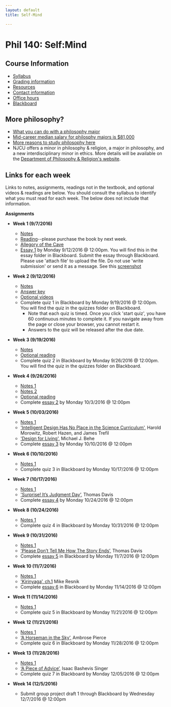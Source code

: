 ```yaml
---
layout: default
title: Self-Mind

---
```


# Phil 140: Self:Mind



## Course Information
+ [Syllabus](Syllabus.pdf)
+ [Grading information](/Teaching/Grading/)
+ [Resources](/Teaching/Resources/)
+ [Contact information](/Contact)
+ [Office hours](/Contact/Office)
+ [Blackboard](http://blackboard.njcu.edu) 

## More philosophy? 

+ [What you can do with a philosophy major](http://whatcanidowiththismajor.com/major/philosophy/)
+ [Mid-career median salary for philosphy majors is $81,000](http://online.wsj.com/public/resources/documents/info-Degrees_that_Pay_you_Back-sort.html)
+ [More reasons to study philosophy here](http://www.njcu.edu/philosophyreligion/why-philosophy)
+ NJCU offers a minor in philosophy & religion, a major in philosophy, and a new interdisciplinary minor in ethics. More details will be available on the [Department of Philosophy & Religion's website](http://www.njcu.edu/department/philosophy-religion).



## Links for each week

Links to notes, assignments, readings not in the textbook, and optional videos & readings are below. You should consult the syllabus to identify what you must read for each week. The below does not include that information. 

**Assignments**
+ **Week 1 (9/7/2016)**
	+ [Notes](Intro/Notes/)
	+ [Reading](/Teaching/Examined/Intro/ch1.pdf)--please purchase the book by next week.
	+ [Allegory of the Cave](https://www.youtube.com/watch?v=h55X9LJTAg4)
	+ [Essay 1](Intro/Essay) by Monday 9/12/2016 @ 12:00pm. You will find this in the essay folder in Blackboard. Submit the essay through Blackboard. Please use 'attach file' to upload the file. Do not use 'write submission' or send it as a message. See this [screenshot](screenshot.png)

+ **Week 2 (9/12/2016)**
	+ [Notes](CT/Handout)
	+ [Answer key](CT/Answers) 
	+ [Optional videos](http://www.wi-phi.com/videos/Critical-Thinking?page=1)
	+ Complete quiz 1 in Blackboard by Monday 9/19/2016 @ 12:00pm. You will find the quiz in the quizzes folder on Blackboard.
		+ Note that each quiz is timed. Once you click 'start quiz', you have 60 continuous minutes to complete it. If you navigate away from the page or close your browser, you cannot restart it. 
		+ Answers to the quiz will be released after the due date. 
	
+ **Week 3 (9/19/2016)**	
	+ [Notes](Meaning/Handout)
	+ [Optional reading](Meaning/Confession.pdf)
	+ Complete quiz 2 in Blackboard by Monday 9/26/2016 @ 12:00pm. You will find the quiz in the quizzes folder on Blackboard. 
	
+ **Week 4 (9/26/2016)**
	+ [Notes 1](Meaning/Handout2)
	+ [Notes 2](Meaning/Handout3)	
	+ [Optional reading](Meaning/Confession.pdf)
	+ Complete [essay 2](Meaning/SW1) by Monday 10/3/2016 @ 12:00pm

+ **Week 5 (10/03/2016)**
	+ [Notes 1](God/Handout1)
	+ ['Intelligent Design Has No Place in the Science Curriculum',](/Teaching/Examined/God/Intel.pdf) Harold Morowitz, Robert Hazen, and James Trefil
	+ ['Design for Living',](/Teaching/Examined/God/Des.pdf) Michael J. Behe	
	+ Complete [essay 3](God/SW2) by Monday 10/10/2016 @ 12:00pm

+ **Week 6 (10/10/2016)**
	+ [Notes 1](God/Handout2)
	+ Complete quiz 3 in Blackboard by Monday 10/17/2016 @ 12:00pm  

+ **Week 7 (10/17/2016)**
	+ [Notes 1](God/Handout3)
	+ ['Surprise! It’s Judgment Day’,](God/Surprise.pdf) Thomas Davis
	+ Complete [essay 4](God/SW3) by Monday 10/24/2016 @ 12:00pm

+ **Week 8 (10/24/2016)**
	+ [Notes 1](FreeWill/Handout1)
	+ Complete quiz 4 in Blackboard by Monday 10/31/2016 @ 12:00pm
	
+ **Week 9 (10/31/2016)**
	+ [Notes 1](FreeWill/Handout2)
	+ ['Please Don’t Tell Me How The Story Ends’,](http://creationdemonstration.blogspot.com/2013/03/please-dont-tell-me-how-story-ends.html) Thomas Davis
	+ Complete [essay 5](FreeWill/Essay) in Blackboard by Monday 11/7/2016 @ 12:00pm
	
+ **Week 10 (11/7/2016)**
	+ [Notes 1](Ethics/Handout)
	+ ['Kirinyaga’, ch.1](Ethics/Kirinyaga.pdf) Mike Resnik
	+ Complete [essay 6](Ethics/Essay) in Blackboard by Monday 11/14/2016 @ 12:00pm

+ **Week 11 (11/14/2016)**
	+ [Notes 1](Ethics/Handout2)
	+ Complete quiz 5 in Blackboard by Monday 11/21/2016 @ 12:00pm

+ **Week 12 (11/21/2016)**
	+ [Notes 1](Ethics/Handout3)
	+ [‘A Horseman in the Sky’,](Ethics/Horseman.pdf) Ambrose Pierce
	+ Complete quiz 6 in Blackboard by Monday 11/28/2016 @ 12:00pm

+ **Week 13 (11/28/2016)**
	+ [Notes 1](Ethics/Handout4)
	+ [‘A Piece of Advice’,](Ethics/PieceOfAdvice.pdf) Isaac Bashevis Singer
	+ Complete quiz 7 in Blackboard by Monday 12/05/2016 @ 12:00pm

+ **Week 14 (12/5/2016)**
	+ Submit group project draft 1 through Blackboard by Wednesday 12/7/2016 @ 12:00pm